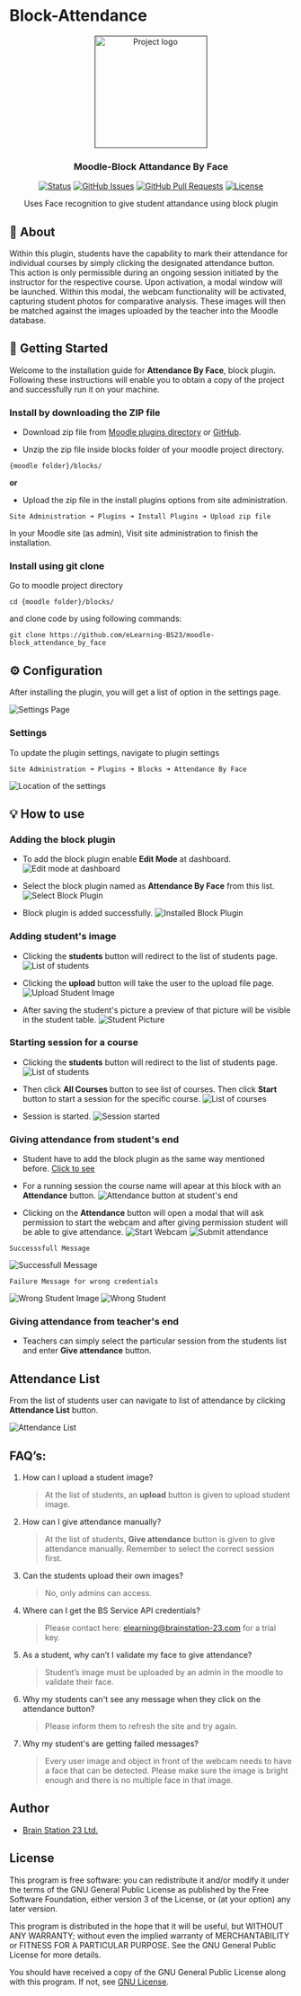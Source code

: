 # Block-Attendance

<p align="center">
  <a href="" rel="noopener">
 <img width=200px height=200px src="https://moodle.org/theme/image.php/moodleorg/theme_moodleorg/1653695412/moodle_logo_small" alt="Project logo"></a>
</p>

<h3 align="center">Moodle-Block Attandance By Face</h3>

<div align="center">

[![Status](https://img.shields.io/badge/status-active-success.svg)]()
[![GitHub Issues](https://img.shields.io/badge/issues-0-brightgreen)](https://github.com/eLearning-BS23/moodle-block_attendance_by_face/issues)
[![GitHub Pull Requests](https://img.shields.io/badge/pull%20request-0-yellowgreen)](https://github.com/eLearning-BS23/moodle-block_attendance_by_face/pulls)
[![License](https://img.shields.io/badge/license-MIT-blue.svg)](/LICENSE)

</div>

<p align="center"> Uses Face recognition to give student attandance using block plugin
    <br> 
</p>

## 🧐 About <a name = "about"></a>

Within this plugin, students have the capability to mark their attendance for individual courses by simply clicking the designated attendance button. This action is only permissible during an ongoing session initiated by the instructor for the respective course. Upon activation, a modal window will be launched. Within this modal, the webcam functionality will be activated, capturing student photos for comparative analysis. These images will then be matched against the images uploaded by the teacher into the Moodle database.

## 🏁 Getting Started <a name = "getting_started"></a>
Welcome to the installation guide for <b>Attendance By Face</b>, block plugin. Following these instructions will enable you to obtain a copy of the project and successfully run it on your machine.

### Install by downloading the ZIP file

- Download zip file from <a target="_blank" href="https://moodle.org/plugins/block_attendance_by_face">Moodle plugins directory</a> or <a target="_blank" href="https://github.com/eLearning-BS23/moodle-block_attendance_by_face">GitHub</a>.

- Unzip the zip file inside blocks folder of your moodle project directory.

```
{moodle folder}/blocks/
```
 <b>or</b>
  
   - Upload the zip file in the install plugins options from site administration.

```
Site Administration ➜ Plugins ➜ Install Plugins ➜ Upload zip file
```

In your Moodle site (as admin), Visit site administration to finish the installation.

### Install using git clone

Go to moodle project directory

```
cd {moodle folder}/blocks/
```

and clone code by using following commands:
```
git clone https://github.com/eLearning-BS23/moodle-block_attendance_by_face
```

## ⚙️ Configuration

After installing the plugin, you will get a list of option in the settings page. 

![Settings Page](screenshots/settings_page.png)

### Settings

To update the plugin settings, navigate to plugin settings

```
Site Administration ➜ Plugins ➜ Blocks ➜ Attendance By Face
```

![Location of the settings](screenshots/settings_location.png)

## 💡 How to use

### <span id='add-plugin'>Adding the block plugin</span>
 - To add the block plugin enable <b>Edit Mode</b> at dashboard.
 ![Edit mode at dashboard](screenshots/dashboard_edit_mode.png)

 - Select the block plugin named as <b>Attendance By Face</b> from this list.
 ![Select Block Plugin](screenshots/select_block_plugin.png)

 - Block plugin is added successfully.
 ![Installed Block Plugin](screenshots/block_plugin_installed.png)

 ### Adding student's image

- Clicking the <b>students</b> button will redirect to the list of students page.
![List of students](screenshots/student_list.png)

- Clicking the <b>upload</b> button will take the user to the upload file page.
![Upload Student Image](screenshots/upload_student_image.png) 

- After saving the student's picture a preview of that picture will be visible in the student table.
![Student Picture](screenshots/student_picture.png)

### Starting session for a course

- Clicking the <b>students</b> button will redirect to the list of students page.
![List of students](screenshots/student_list.png)

- Then click <b>All Courses</b> button to see list of courses. Then click <b>Start</b> button to start a session for the specific course.
![List of courses](screenshots/course_list.png)

- Session is started.
![Session started](screenshots/session_started.png)

### Giving attendance from student's end

- Student have to add the block plugin as the same way mentioned before. <a href='#add-plugin'>Click to see</a>

- For a running session the course name will apear at this block with an <b>Attendance</b> button.
![Attendance button at student's end](screenshots/attendance_block_student_end.png)

- Clicking on the <b>Attendance</b> button will open a modal that will ask permission to start the webcam and after giving permission student will be able to give attendance.
![Start Webcam](screenshots/start_webcam.png)
![Submit attendance](screenshots/submit_attendance.png)


``` 
Successsfull Message 
```
![Successfull Message](screenshots/successfull_message.png)

```
Failure Message for wrong credentials
```

![Wrong Student Image](screenshots/wrong_image.png)
![Wrong Student](screenshots/wrong_student.png)

### Giving attendance from teacher's end
- Teachers can simply select the particular session from the students list and enter <b>Give attendance</b> button.

## Attendance List
From the list of students user can navigate to list of attendance by clicking <b>Attendance List</b> button.

![Attendance List](screenshots/attendance_list.png)


## FAQ’s:
1. How can I upload a student image? 
  
    > At the list of students, an **upload** button is given to upload student image.
2. How can I give attendance manually? 
  
    > At the list of students, **Give attendance** button is given to give attendance manually. Remember to select the correct session first. 

3. Can the students upload their own images? 
    
    > No, only admins can access. 
4. Where can I get the BS Service API credentials? 
    
    > Please contact here: elearning@brainstation-23.com for a trial key.
5. As a student, why can’t I validate my face to give attendance? 
    > Student’s image must be uploaded by an admin in the moodle to validate their face.
6. Why my students can't see any message when they click on the attendance button?
    > Please inform them to refresh the site and try again.
7. Why my student's are getting failed messages?
    > Every user image and object in front of the webcam needs to have a face that can be detected. Please make sure the image is bright enough and there is no multiple face in that image.


## Author
- [Brain Station 23 Ltd.](https://brainstation-23.com)

## License
This program is free software: you can redistribute it and/or modify it under the terms of the GNU General Public License as published by the Free Software Foundation, either version 3 of the License, or (at your option) any later version.

This program is distributed in the hope that it will be useful, but WITHOUT ANY WARRANTY; without even the implied warranty of MERCHANTABILITY or FITNESS FOR A PARTICULAR PURPOSE. See the GNU General Public License for more details.

You should have received a copy of the GNU General Public License along with this program. If not, see [GNU License](http://www.gnu.org/licenses/).
